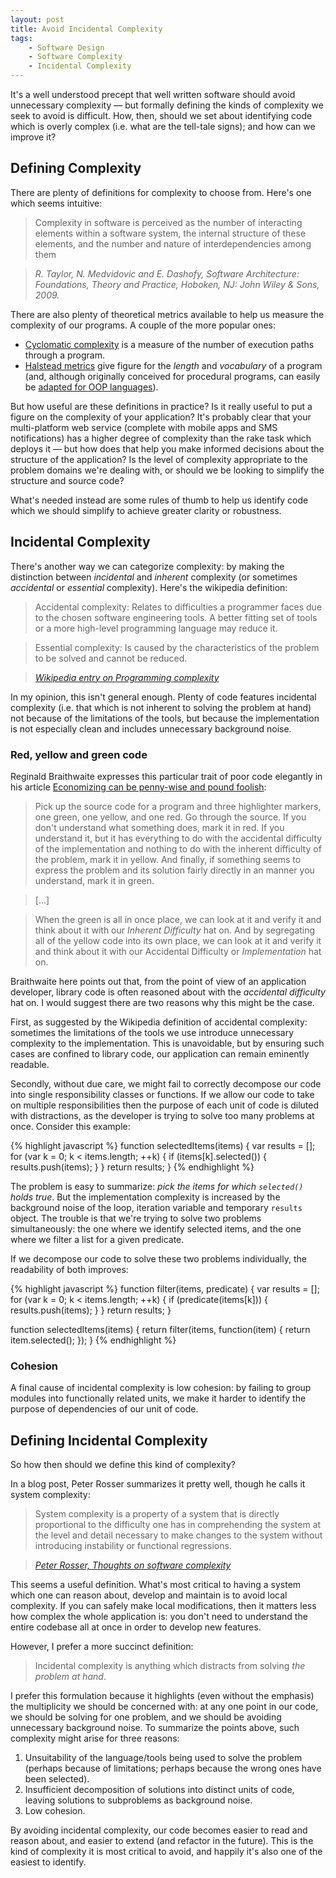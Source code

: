 ```yaml
---
layout: post
title: Avoid Incidental Complexity
tags:
    - Software Design
    - Software Complexity
    - Incidental Complexity
---
```


It's a well understood precept that well written software should avoid unnecessary complexity &mdash; but formally defining the kinds of complexity we seek to avoid is difficult. How, then, should we set about identifying code which is overly complex (i.e. what are the tell-tale signs); and how can we improve it?

## Defining Complexity

There are plenty of definitions for complexity to choose from.  Here's one which seems intuitive:

> Complexity in software is perceived as the number of interacting elements within a software system, the internal structure of these elements, and the number and nature of interdependencies among them

> <cite>R. Taylor, N. Medvidovic and E. Dashofy,  *Software Architecture: Foundations, Theory and Practice*, Hoboken, NJ: John Wiley & Sons, 2009.</cite>

There are also plenty of theoretical metrics available to help us measure the complexity of our programs.  A couple of the more popular ones:

* [Cyclomatic complexity](http://en.wikipedia.org/wiki/Cyclomatic_complexity) is a measure of the number of execution paths through a program.
* [Halstead metrics](http://en.wikipedia.org/wiki/Halstead_complexity_measures) give figure for the *length* and *vocabulary* of a program (and, although originally conceived for procedural programs, can easily be [adapted for OOP languages](http://www.virtualmachinery.com/sidebar2.htm)).

But how useful are these definitions in practice?  Is it really useful to put a figure on the complexity of your application?  It's probably clear that your multi-platform web service (complete with mobile apps and SMS notifications) has a higher degree of complexity than the rake task which deploys it &mdash; but how does that help you make informed decisions about the structure of the application?  Is the level of complexity appropriate to the problem domains we're dealing with, or should we be looking to simplify the structure and source code?

What's needed instead are some rules of thumb to help us identify code which we should simplify to achieve greater clarity or robustness.

## Incidental Complexity

There's another way we can categorize complexity: by making the distinction between *incidental* and *inherent* complexity (or sometimes *accidental* or *essential* complexity).  Here's the wikipedia definition:

> Accidental complexity: Relates to difficulties a programmer faces due to the chosen software engineering tools. A better fitting set of tools or a more high-level programming language may reduce it.

> Essential complexity: Is caused by the characteristics of the problem to be solved and cannot be reduced.

> <cite>[Wikipedia entry on *Programming complexity*](http://en.wikipedia.org/wiki/Programming_complexity#Types)</cite>

In my opinion, this isn't general enough.  Plenty of code features incidental complexity (i.e. that which is not inherent to solving the problem at hand) not because of the limitations of the tools, but because the implementation is not especially clean and includes unnecessary background noise.

### Red, yellow and green code

Reginald Braithwaite expresses this particular trait of poor code elegantly in his article [Economizing can be penny-wise and pound foolish](http://weblog.raganwald.com/2006/12/economizing-can-be-penny-wise-and.html):

> Pick up the source code for a program and three highlighter markers, one green, one yellow, and one red. Go through the source. If you don't understand what something does, mark it in red. If you understand it, but it has everything to do with the accidental difficulty of the implementation and nothing to do with the inherent difficulty of the problem, mark it in yellow. And finally, if something seems to express the problem and its solution fairly directly in an manner you understand, mark it in green.

> [...]

> When the green is all in once place, we can look at it and verify it and think about it with our *Inherent Difficulty* hat on. And by segregating all of the yellow code into its own place, we can look at it and verify it and think about it with our Accidental Difficulty or *Implementation* hat on.

Braithwaite here points out that, from the point of view of an application developer, library code is often reasoned about with the *accidental difficulty* hat on.  I would suggest there are two reasons why this might be the case.

First, as suggested by the Wikipedia definition of accidental complexity: sometimes the limitations of the tools we use introduce unnecessary complexity to the implementation.  This is unavoidable, but by ensuring such cases are confined to library code, our application can remain eminently readable.

Secondly, without due care, we might fail to correctly decompose our code into single responsibility classes or functions.  If we allow our code to take on multiple responsibilities then the purpose of each unit of code is diluted with distractions, as the developer is trying to solve too many problems at once.  Consider this example:

{% highlight javascript %}
function selectedItems(items) {
    var results = [];
    for (var k = 0; k < items.length; ++k) {
        if (items[k].selected()) {
            results.push(items);
        }
    }
    return results;
}
{% endhighlight %}

The problem is easy to summarize: *pick the items for which ```selected()``` holds true*.  But the implementation complexity is increased by the background noise of the loop, iteration variable and temporary ```results``` object.  The trouble is that we're trying to solve two problems simultaneously: the one where we identify selected items, and the one where we filter a list for a given predicate.

If we decompose our code to solve these two problems individually, the readability of both improves:

{% highlight javascript %}
function filter(items, predicate) {
    var results = [];
    for (var k = 0; k < items.length; ++k) {
        if (predicate(items[k])) {
            results.push(items);
        }
    }
    return results;
}

function selectedItems(items) {
    return filter(items, function(item) {
        return item.selected();
    });
}
{% endhighlight %}

### Cohesion

A final cause of incidental complexity is low cohesion: by failing to group modules into functionally related units, we make it harder to identify the purpose of dependencies of our unit of code.

## Defining Incidental Complexity

So how then should we define this kind of complexity?

In a blog post, Peter Rosser summarizes it pretty well, though he calls it system complexity:

> System complexity is a property of a system that is directly proportional to the difficulty one has in comprehending the system at the level and detail necessary to make changes to the system without introducing instability or functional regressions.

> <cite>[Peter Rosser, *Thoughts on software complexity*](http://blogs.msdn.com/b/peterrosser/archive/2006/06/02/softwarecomplexity.aspx)</cite>

This seems a useful definition.  What's most critical to having a system which one can reason about, develop and maintain is to avoid local complexity.  If you can safely make local modifications, then it matters less how complex the whole application is: you don't need to understand the entire codebase all at once in order to develop new features.

However, I prefer a more succinct definition:

> Incidental complexity is anything which distracts from solving *the problem at hand*.

I prefer this formulation because it highlights (even without the emphasis) the multiplicity we should be concerned with: at any one point in our code, we should be solving for one problem, and we should be avoiding unnecessary background noise.  To summarize the points above, such complexity might arise for three reasons:

1. Unsuitability of the language/tools being used to solve the problem (perhaps because of limitations; perhaps because the wrong ones have been selected).
2. Insufficient decomposition of solutions into distinct units of code, leaving solutions to subproblems as background noise.
3. Low cohesion.

By avoiding incidental complexity, our code becomes easier to read and reason about, and easier to extend (and refactor in the future).  This is the kind of complexity it is most critical to avoid, and happily it's also one of the easiest to identify.
